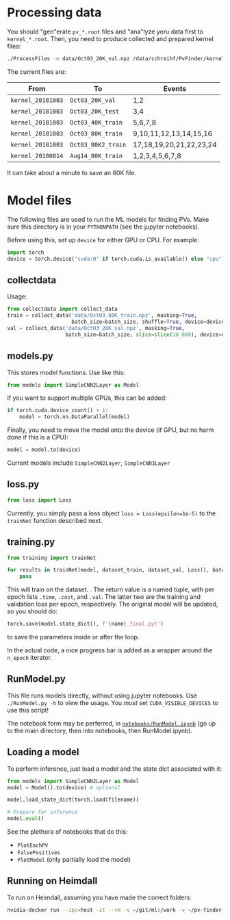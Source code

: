 # Processing data

You should "gen"erate `pv_*.root` files and "ana"lyze yoru data first to `kernel_*.root`. Then, you need to produce collected and prepared kernel files:

```bash
./ProcessFiles -o data/Oct03_20K_val.npz /data/schreihf/PvFinder/kernel_20181003_{1,2}.root
```

The current files are:

|        From       |          To         |         Events          |
|-------------------|---------------------|-------------------------|
| `kernel_20181003` | `Oct03_20K_val`     | 1,2                     |
| `kernel_20181003` | `Oct03_20K_test`    | 3,4                     |
| `kernel_20181003` | `Oct03_40K_train`   | 5,6,7,8                 |
| `kernel_20181003` | `Oct03_80K_train`   | 9,10,11,12,13,14,15,16  |
| `kernel_20181003` | `Oct03_80K2_train`  | 17,18,19,20,21,22,23,24 |
| `kernel_20180814` | `Aug14_80K_train`   | 1,2,3,4,5,6,7,8         |

It can take about a minute to save an 80K file.

# Model files

The following files are used to run the ML models for finding PVs. Make sure this directory is in your `PYTHONPATH` (see the jupyter notebooks).

Before using this, set up `device` for either GPU or CPU. For example:

```python
import torch
device = torch.device("cuda:0" if torch.cuda.is_available() else "cpu")
```

## collectdata

Usage:

```python
from collectdata import collect_data
train = collect_data('data/Oct03_80K_train.npz', masking=True,
                     batch_size=batch_size, shuffle=True, device=device)
val = collect_data('data/Oct03_20K_val.npz', masking=True,
                   batch_size=batch_size, slice=slice(10_000), device=device)
```

## models.py

This stores model functions. Use like this:

```python
from models import SimpleCNN2Layer as Model
```

If you want to support multiple GPUs, this can be added:

```python
if torch.cuda.device_count() > 1:
    model = torch.nn.DataParallel(model)
```

Finally, you need to move the model onto the device (if GPU, but no harm done if this is a CPU):

```python
model = model.to(device)
```

Current models include `SimpleCNN2Layer`, `SimpleCNN3Layer`


## loss.py

```python
from loss import Loss
```

Currently, you simply pass a loss object `loss = Loss(epsilon=1e-5)` to the `trainNet` function described next.

## training.py

```python
from training import trainNet

for results in trainNet(model, dataset_train, dataset_val, Loss(), batch, range(n_epochs), learning_rate=1e-3):
    pass
```

This will train on the dataset. . The return value is a named tuple, with per epoch lists `.time`, `.cost`, and `.val`. The latter two are the training and validation loss per epoch, respectively. The original model will be updated, so you should do:

```python
torch.save(model.state_dict(), f'{name}_final.pyt')
```

to save the parameters inside or after the loop.

In the actual code, a nice progress bar is added as a wrapper around the `n_epoch` iterator.

## RunModel.py

This file runs models directly, without using jupyter notebooks. Use `./RunModel.py -h` to view the usage. You *must* set `CUDA_VISIBLE_DEVICES` to use this script!

The notebook form may be perferred, in [`notebooks/RunModel.ipynb`](../notebooks/RunModel.ipynb) (go up to the main directory, then into notebooks, then RunModel.ipynb).


## Loading a model

To perform inference, just load a model and the state dict associated with it:

```python
from models import SimpleCNN2Layer as Model
model = Model().to(device) # optional

model.load_state_dict(torch.load(filename))

# Prepare for inference
model.eval()
```

See the plethora of notebooks that do this: 

* `PlotEachPV`
* `FalsePositives`
* `PlotModel` (only partially load the model)

## Running on Heimdall

To run on Heimdall, assuming you have made the correct folders:

```bash
nvidia-docker run --ipc=host -it --rm -v ~/git/ml:/work -v ~/pv-finder-data:/data nvcr.io/nvidia/pytorch:18.07-py3
```
